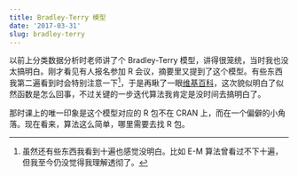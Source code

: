 ```yaml
---
title: Bradley-Terry 模型
date: '2017-03-31'
slug: bradley-terry
---
```


以前上分类数据分析时老师讲了个 Bradley-Terry 模型，讲得很笼统，当时我也没太搞明白。刚才看见有人报名参加 R 会议，摘要里又提到了这个模型。有些东西我第二遍看到时会特别注意一下[^1]，于是再瞅了一眼[维基百科](https://en.wikipedia.org/wiki/Bradley%E2%80%93Terry_model)，这次貌似明白了似然函数是怎么回事，不过关键的一步迭代算法我肯定是没时间去搞明白了。

那时课上的唯一印象是这个模型对应的 R 包不在 CRAN 上，而在一个偏僻的小角落。现在看来，算法这么简单，哪里需要去找 R 包。

[^1]: 虽然还有些东西我看到十遍也感觉没明白。比如 E-M 算法曾看过不下十遍，但我至今仍没觉得我理解透彻了。
